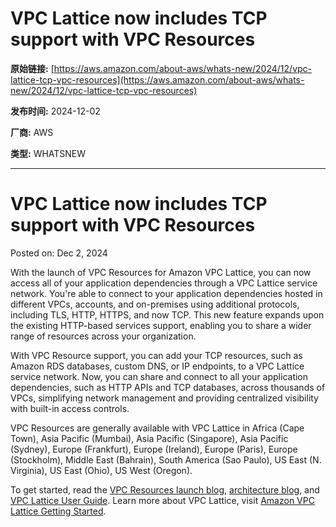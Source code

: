 # VPC Lattice now includes TCP support with VPC Resources

**原始链接:** [https://aws.amazon.com/about-aws/whats-new/2024/12/vpc-lattice-tcp-vpc-resources](https://aws.amazon.com/about-aws/whats-new/2024/12/vpc-lattice-tcp-vpc-resources)

**发布时间:** 2024-12-02

**厂商:** AWS

**类型:** WHATSNEW

---
# VPC Lattice now includes TCP support with VPC Resources

Posted on: Dec 2, 2024 

With the launch of VPC Resources for Amazon VPC Lattice, you can now access all of your application dependencies through a VPC Lattice service network. You're able to connect to your application dependencies hosted in different VPCs, accounts, and on-premises using additional protocols, including TLS, HTTP, HTTPS, and now TCP. This new feature expands upon the existing HTTP-based services support, enabling you to share a wider range of resources across your organization.  
  
With VPC Resource support, you can add your TCP resources, such as Amazon RDS databases, custom DNS, or IP endpoints, to a VPC Lattice service network. Now, you can share and connect to all your application dependencies, such as HTTP APIs and TCP databases, across thousands of VPCs, simplifying network management and providing centralized visibility with built-in access controls.  
  
VPC Resources are generally available with VPC Lattice in Africa (Cape Town), Asia Pacific (Mumbai), Asia Pacific (Singapore), Asia Pacific (Sydney), Europe (Frankfurt), Europe (Ireland), Europe (Paris), Europe (Stockholm), Middle East (Bahrain), South America (Sao Paulo), US East (N. Virginia), US East (Ohio), US West (Oregon).  
  
To get started, read the [VPC Resources launch blog](https://aws.amazon.com/blogs/aws/securely-share-aws-resources-across-vpc-and-account-boundaries-with-privatelink-vpc-lattice-eventbridge-and-step-functions), [architecture blog](https://aws.amazon.com/blogs/networking-and-content-delivery/amazon-vpc-vattice-modernize-and-simplify-your-enterprise-network-architectures), and [VPC Lattice User Guide](https://docs.aws.amazon.com/vpc-lattice/). Learn more about VPC Lattice, visit [Amazon VPC Lattice Getting Started](https://aws.amazon.com/vpc/lattice/getting-started/).  

